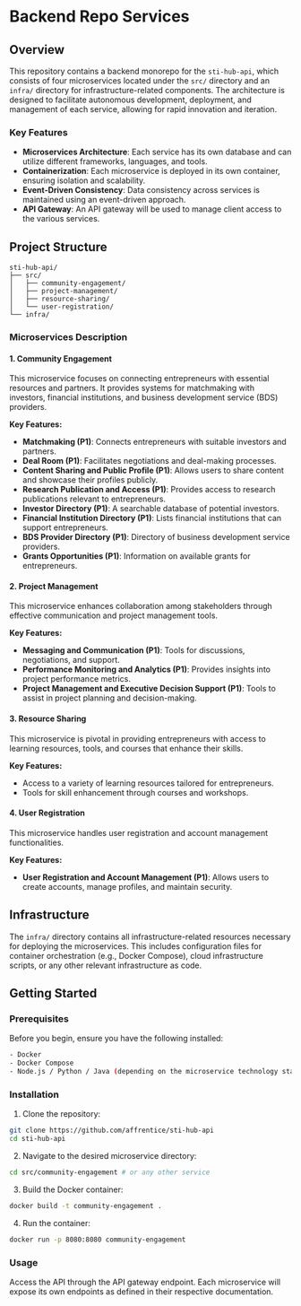# Backend Repo Services

## Overview

This repository contains a backend monorepo for the `sti-hub-api`, which consists of four microservices located under the `src/` directory and an `infra/` directory for infrastructure-related components. The architecture is designed to facilitate autonomous development, deployment, and management of each service, allowing for rapid innovation and iteration.

### Key Features

- **Microservices Architecture**: Each service has its own database and can utilize different frameworks, languages, and tools.
- **Containerization**: Each microservice is deployed in its own container, ensuring isolation and scalability.
- **Event-Driven Consistency**: Data consistency across services is maintained using an event-driven approach.
- **API Gateway**: An API gateway will be used to manage client access to the various services.

## Project Structure

```
sti-hub-api/
├── src/
│   ├── community-engagement/
│   ├── project-management/
│   ├── resource-sharing/
│   └── user-registration/
└── infra/
```


### Microservices Description

#### 1. Community Engagement

This microservice focuses on connecting entrepreneurs with essential resources and partners. It provides systems for matchmaking with investors, financial institutions, and business development service (BDS) providers.

**Key Features:**
- **Matchmaking (P1)**: Connects entrepreneurs with suitable investors and partners.
- **Deal Room (P1)**: Facilitates negotiations and deal-making processes.
- **Content Sharing and Public Profile (P1)**: Allows users to share content and showcase their profiles publicly.
- **Research Publication and Access (P1)**: Provides access to research publications relevant to entrepreneurs.
- **Investor Directory (P1)**: A searchable database of potential investors.
- **Financial Institution Directory (P1)**: Lists financial institutions that can support entrepreneurs.
- **BDS Provider Directory (P1)**: Directory of business development service providers.
- **Grants Opportunities (P1)**: Information on available grants for entrepreneurs.

#### 2. Project Management

This microservice enhances collaboration among stakeholders through effective communication and project management tools.

**Key Features:**
- **Messaging and Communication (P1)**: Tools for discussions, negotiations, and support.
- **Performance Monitoring and Analytics (P1)**: Provides insights into project performance metrics.
- **Project Management and Executive Decision Support (P1)**: Tools to assist in project planning and decision-making.

#### 3. Resource Sharing

This microservice is pivotal in providing entrepreneurs with access to learning resources, tools, and courses that enhance their skills.

**Key Features:**
- Access to a variety of learning resources tailored for entrepreneurs.
- Tools for skill enhancement through courses and workshops.

#### 4. User Registration

This microservice handles user registration and account management functionalities.

**Key Features:**
- **User Registration and Account Management (P1)**: Allows users to create accounts, manage profiles, and maintain security.

## Infrastructure

The `infra/` directory contains all infrastructure-related resources necessary for deploying the microservices. This includes configuration files for container orchestration (e.g., Docker Compose), cloud infrastructure scripts, or any other relevant infrastructure as code.

## Getting Started

### Prerequisites

Before you begin, ensure you have the following installed:
```bash
- Docker
- Docker Compose
- Node.js / Python / Java (depending on the microservice technology stack)
```

### Installation

1. Clone the repository:
```bash
git clone https://github.com/affrentice/sti-hub-api
cd sti-hub-api
```

2. Navigate to the desired microservice directory:
```bash
cd src/community-engagement # or any other service
```

3. Build the Docker container:
```bash
docker build -t community-engagement .
```

4. Run the container:
```bash
docker run -p 8080:8080 community-engagement
```

### Usage

Access the API through the API gateway endpoint. Each microservice will expose its own endpoints as defined in their respective documentation.
